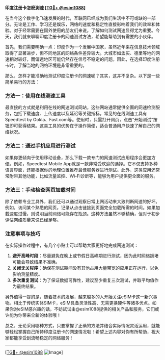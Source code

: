 **印度注册卡怎麽測速 [[TG💪+ @esim1088](https://t.me/s/esim1088)]**

在当今这个数字化飞速发展的时代，互联网已经成为我们生活中不可或缺的一部分。无论是工作、学习还是娱乐，网络的速度和稳定性直接影响着我们的效率和体验。对于经常需要在国外使用的朋友们来说，了解如何测试网速显得尤为重要。今天，我们就来聊聊印度注册卡的网速测试方法，希望能帮助到有需要的小伙伴。

首先，我们需要明确一点：印度作为一个发展中国家，虽然近年来在信息技术领域取得了显著进步，但不同地区的网络条件差异较大。大城市如孟买、德里等地的网速相对较好，而偏远地区可能仍然存在信号不稳定的问题。因此，在选择印度注册卡时，了解当地的网络环境是非常重要的。

那么，怎样才能准确地测试印度注册卡的网速呢？其实，这并不复杂。以下是一些简单易行的方法：

### 方法一：使用在线测速工具

最直接的方式就是利用在线的网速测试网站。这些网站通常提供全面的网速检测服务，包括下载速度、上传速度以及延迟等关键指标。常见的在线测速工具有Speedtest by Ookla、Fast.com等。使用时，只需打开网页，点击“开始测试”按钮即可获得结果。这类工具的优势在于操作简便，适合普通用户快速了解自己的网络状况。

### 方法二：通过手机应用进行测试

如果你更倾向于使用移动设备，那么下载一款专门的网速测试应用程序会更加方便。例如，Speedtest Mobile App就是一款非常受欢迎的选择。它不仅支持多种语言界面，还能根据你的地理位置推荐最佳服务器进行测试。此外，这类应用还常常附带其他功能，比如流量监控、Wi-Fi诊断等，能够为用户提供更全面的服务。

### 方法三：手动检查网页加载时间

除了依赖专业工具外，我们还可以通过观察日常上网活动来大致判断网速的好坏。例如，访问某个熟悉的网页，记录从点击链接到页面完全加载所需的时间。如果加载速度过慢，则说明当前网络可能存在瓶颈。这种方法虽然不够精确，但对于初步评估网络质量来说已经足够。

### 注意事项与技巧

在实际操作过程中，有几个小贴士可以帮助大家更好地完成网速测试：

1. **避开高峰时段**：尽量避免在晚上或节假日高峰期进行测试，因为此时网络拥堵可能会导致结果不准确。
2. **关闭无关程序**：确保在测试期间没有其他占用大量带宽的应用正在运行，以免影响测量精度。
3. **多次重复测试**：为了保证数据可靠性，建议至少重复三次测试，并取平均值作为最终结果。

另外值得一提的是，随着技术的发展，越来越多的人开始关注eSIM卡这一新兴事物。相比于传统实体SIM卡，eSIM具备灵活性高、无需更换硬件等诸多优点。如果你对eSIM感兴趣的话，不妨试试由@esim1088提供的相关产品和服务，它们或许能为你带来全新的体验哦！

总之，无论采用哪种方式，只要掌握了正确的方法并结合实际情况灵活运用，就能够轻松掌握自己所持印度注册卡的网速情况啦！希望上述内容对你有所帮助，祝大家都能享受到流畅稳定的网络服务！

---

[[TG💪+ @esim1088](https://t.me/s/esim1088) ![Image](https://i.postimg.cc/4NQfJmqS/Snipaste-2025-05-13-00-14-12.png)]
